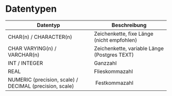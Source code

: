 # Datentypen

| Datentyp | Beschreibung |
|--|--|
| CHAR(n) / CHARACTER(n) | Zeichenkette, fixe Länge (nicht empfohlen) |
| CHAR VARYING(n) / VARCHAR(n) | Zeichenkette, variable Länge (Postgres TEXT) |
| INT / INTEGER | Ganzzahl |
| REAL | Flieskommazahl |
| NUMERIC (precision, scale) / DECIMAL (precision, scale) | Festkommazahl |